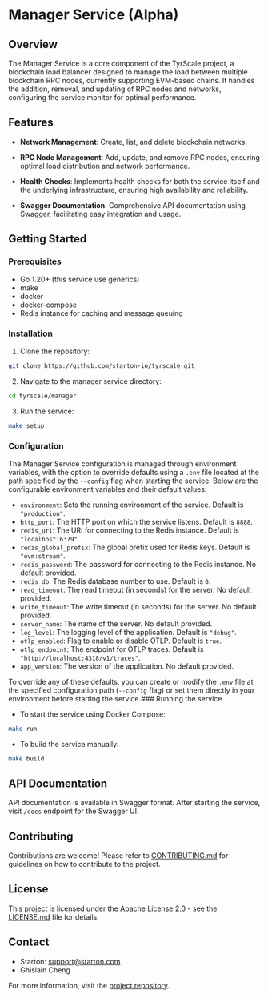 # Manager Service (Alpha)

## Overview

The Manager Service is a core component of the TyrScale project, a blockchain load balancer designed to manage the load between multiple blockchain RPC nodes, currently supporting EVM-based chains. It handles the addition, removal, and updating of RPC nodes and networks, configuring the service monitor for optimal performance.

## Features

- **Network Management**: Create, list, and delete blockchain networks.

- **RPC Node Management**: Add, update, and remove RPC nodes, ensuring optimal load distribution and network performance.

- **Health Checks**: Implements health checks for both the service itself and the underlying infrastructure, ensuring high availability and reliability.

- **Swagger Documentation**: Comprehensive API documentation using Swagger, facilitating easy integration and usage.


## Getting Started

### Prerequisites

- Go 1.20+ (this service use generics)
- make
- docker
- docker-compose
- Redis instance for caching and message queuing


### Installation
1. Clone the repository:

```bash
git clone https://github.com/starton-io/tyrscale.git
```

2. Navigate to the manager service directory:

```bash
cd tyrscale/manager
```

3. Run the service:

```bash
make setup
```

### Configuration

The Manager Service configuration is managed through environment variables, with the option to override defaults using a `.env` file located at the path specified by the `--config` flag when starting the service. Below are the configurable environment variables and their default values:

- `environment`: Sets the running environment of the service. Default is `"production"`.
- `http_port`: The HTTP port on which the service listens. Default is `8888`.
- `redis_uri`: The URI for connecting to the Redis instance. Default is `"localhost:6379"`.
- `redis_global_prefix`: The global prefix used for Redis keys. Default is `"evm:stream"`.
- `redis_password`: The password for connecting to the Redis instance. No default provided.
- `redis_db`: The Redis database number to use. Default is `0`.
- `read_timeout`: The read timeout (in seconds) for the server. No default provided.
- `write_timeout`: The write timeout (in seconds) for the server. No default provided.
- `server_name`: The name of the server. No default provided.
- `log_level`: The logging level of the application. Default is `"debug"`.
- `otlp_enabled`: Flag to enable or disable OTLP. Default is `true`.
- `otlp_endpoint`: The endpoint for OTLP traces. Default is `"http://localhost:4318/v1/traces"`.
- `app_version`: The version of the application. No default provided.

To override any of these defaults, you can create or modify the `.env` file at the specified configuration path (`--config` flag) or set them directly in your environment before starting the service.### Running the service


- To start the service using Docker Compose:
```bash
make run
```

- To build the service manually:
```bash
make build
```



## API Documentation

API documentation is available in Swagger format. After starting the service, visit `/docs` endpoint for the Swagger UI.

## Contributing

Contributions are welcome! Please refer to [CONTRIBUTING.md](../CONTRIBUTING.md) for guidelines on how to contribute to the project.


## License

This project is licensed under the Apache License 2.0 - see the [LICENSE.md](../LICENSE.md) file for details.


## Contact


- Starton: [support@starton.com](mailto:support@starton.com)
- Ghislain Cheng


For more information, visit the [project repository](https://github.com/starton-io/tyrscale).